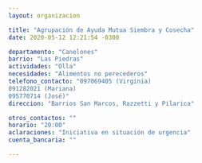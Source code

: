 ```yaml
---
layout: organizacion

title: "Agrupación de Ayuda Mutua Siembra y Cosecha"
date: 2020-05-12 12:21:54 -0300

departamento: "Canelones"
barrio: "Las Piedras"
actividades: "Olla"
necesidades: "Alimentos no perecederos"
telefono_contacto: "097069405 (Virginia)
091282021 (Mariana)
095770714 (José)"
direccion: "Barrios San Marcos, Razzetti y Pilarica"

otros_contactos: ""
horario: "20:00"
aclaraciones: "Iniciativa en situación de urgencia"
cuenta_bancaria: ""

---
```

